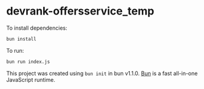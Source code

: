 # devrank-offersservice_temp

To install dependencies:

```bash
bun install
```

To run:

```bash
bun run index.js
```

This project was created using `bun init` in bun v1.1.0. [Bun](https://bun.sh) is a fast all-in-one JavaScript runtime.
